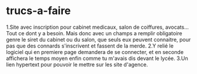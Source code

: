 # trucs-a-faire


1.Site avec inscription pour cabinet medicaux, salon de coiffures, avocats... Tout ce dont y a besoin. Mais donc avec un champs a remplir obligatoire genre le siret du cabinet ou du salon, que seuls eux peuvent connaitre, pour pas que des connards s'inscrivent et fassent de la merde.
2.Y relié le logiciel qui en premiere page demandera de se connecter, et en seconde affichera le temps moyen enfin comme tu m'avais dis devant le lycée.
3.Un lien hypertext pour pouvoir le mettre sur les site d'agence.

